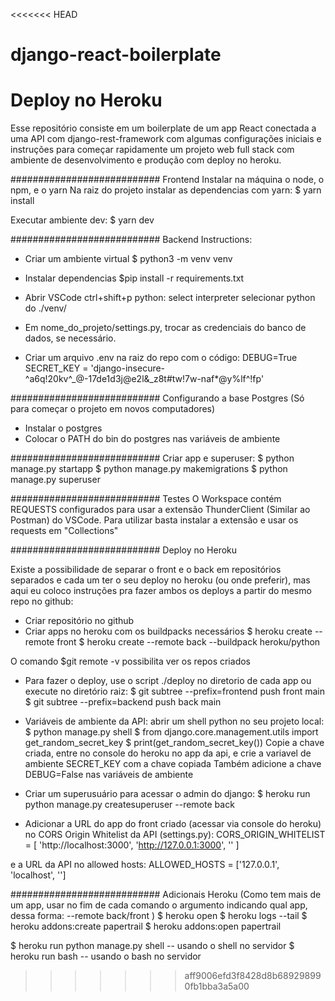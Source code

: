 <<<<<<< HEAD
# django-react-boilerplate

Deploy no Heroku
=======
Esse repositório consiste em um boilerplate de um app React conectada a uma API com  django-rest-framework com algumas configurações iniciais e instruções para começar rapidamente um projeto web full stack com ambiente de desenvolvimento e produção com deploy no heroku.

########################### Frontend
Instalar na máquina o node, o npm, e o yarn
Na raiz do projeto instalar as dependencias com yarn:
$ yarn install

Executar ambiente dev:
$ yarn dev

########################### Backend
Instructions:
- Criar um ambiente virtual
$ python3 -m venv venv

- Instalar dependencias
$pip install -r requirements.txt

- Abrir VSCode
  ctrl+shift+p python: select interpreter
  selecionar python do ./venv/

- Em nome_do_projeto/settings.py, trocar as credenciais do banco de dados, se necessário. 

- Criar um arquivo .env na raiz do repo com o código:
DEBUG=True
SECRET_KEY = 'django-insecure-^a6q!20kv^_@-17de1d3j@e2l&_z8t#tw!7w-naf*@y%lf^!fp'

###########################
Configurando a base Postgres (Só para começar o projeto em novos computadores)
- Instalar o postgres
- Colocar o PATH do bin do postgres nas variáveis de ambiente

###########################
Criar app e superuser:
$ python manage.py startapp
$ python manage.py makemigrations
$ python manage.py superuser

###########################
Testes
O Workspace contém REQUESTS configurados para usar a extensão ThunderClient (Similar ao Postman) do VSCode. Para utilizar basta instalar a extensão e usar os requests em "Collections"

###########################
Deploy no Heroku

Existe a possibilidade de separar o front e o back em repositórios separados e cada um ter o seu deploy no heroku (ou onde preferir), mas aqui eu coloco instruções pra fazer ambos os deploys a partir do mesmo repo no github:

- Criar repositório no github
- Criar apps no heroku com os buildpacks necessários
$ heroku create <nome-do-app-do-front> --remote front
$ heroku create <nome-do-app-do-back> --remote back --buildpack heroku/python

O comando $git remote -v possibilita ver os repos criados

- Para fazer o deploy, use o script ./deploy no diretorio de cada app ou execute no diretório raiz:
$ git subtree --prefix=frontend push front main
$ git subtree --prefix=backend push back main

- Variáveis de ambiente da API:
abrir um shell python no seu projeto local:
$ python manage.py shell
$ from django.core.management.utils import get_random_secret_key
$ print(get_random_secret_key())
Copie a chave criada, entre no console do heroku no app da api, e crie a variavel de ambiente SECRET_KEY com a chave copiada
Também adicione a chave DEBUG=False nas variáveis de ambiente

- Criar um superusuário para acessar o admin do django:
$ heroku run python manage.py createsuperuser --remote back

- Adicionar a URL do app do front criado (acessar via console do heroku) no CORS Origin Whitelist da API (settings.py):
CORS_ORIGIN_WHITELIST = [
    'http://localhost:3000',
    'http://127.0.0.1:3000',
    '<URL DO FRONT>'
]

e a URL da API no allowed hosts:
ALLOWED_HOSTS = ['127.0.0.1', 'localhost', '<URL DA API>']

###########################
Adicionais Heroku (Como tem mais de um app, usar no fim de cada comando o argumento indicando qual app, dessa forma: --remote back/front )
$ heroku open
$ heroku logs --tail
$ heroku addons:create papertrail
$ heroku addons:open papertrail

$ heroku run python manage.py shell                     -- usando o shell no servidor
$ heroku run bash                 -- usando o bash no servidor


>>>>>>> aff9006efd3f8428d8b689298990fb1bba3a5a00
